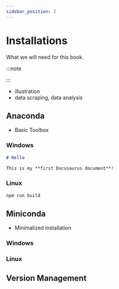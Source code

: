 ```yaml
---
sidebar_position: 2
---
```


# Installations

What we will need for this book.

:::note

:::

- illustration
- data scraping, data analysis

## Anaconda

- Basic Toolbox

### Windows

```md title="docs/hello.md"
# Hello

This is my **first Docusaurus document**!
```

### Linux

```bash
npm run build
```

## Miniconda

- Minimalized installation

### Windows
### Linux

## Version Management
